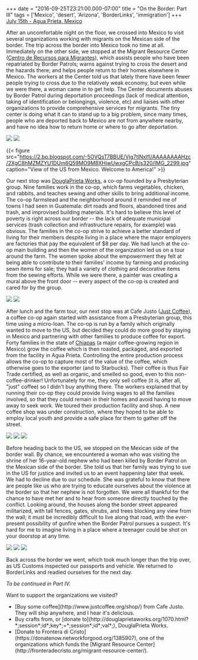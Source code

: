 +++
date = "2016-09-25T23:21:00.000-07:00"
title = "On the Border: Part III"
tags = ['Mexico', 'desert', 'Arizona', 'BorderLinks', 'immigration']
+++
<u>July 15th - Agua Prieta, Mexico</u>

After an uncomfortable night on the floor, we crossed into Mexico to visit several organizations working with migrants on the Mexican side of the border.  The trip across the border into Mexico took no time at all.  Immediately on the other side, we stopped at the Migrant Resource Center ([Centro de Recursos para Migrantes](https://www.facebook.com/Centro-de-Recursos-para-Migrantes-279004262136307/)), which assists people who have been repatriated by Border Patrols; warns against trying to cross the desert and the hazards there; and helps people return to their homes elsewhere in Mexico.  The workers at the Center told us that lately there have been fewer people trying to cross due to the relatively weak economy, but even while we were there, a woman came in to get help.  The Center documents abuses by Border Patrol during deportation proceedings (lack of medical attention, taking of identification or belongings, violence, etc) and liaises with other organizations to provide comprehensive services for migrants.  The tiny center is doing what it can to stand up to a big problem, since many times, people who are deported back to Mexico are not from anywhere nearby, and have no idea how to return home or where to go after deportation.

<img src="https://1.bp.blogspot.com/-FVfgxE9QeYw/Vjg7rzjwJ1I/AAAAAAAAHzE/AWW7pZDfW10hs9giqbr6M1HJfWgPrD8tQCPcB/s1600/IMG_2292.JPG"/>

<img src="https://3.bp.blogspot.com/-tETyBETxuhk/Vjg7tALgEdI/AAAAAAAAHzU/Z9W_1eFCgrkQ1Ik394lRCQZko8s8ZWY9QCPcB/s1600/IMG_2296.jpg"/>

{{< figure src="https://2.bp.blogspot.com/-5OVQsT7BBUE/Vjg7tlNxlfI/AAAAAAAAHzc/2XgC8hMZMZYU1DUm6Q59MO9M8XHjwUwxgCPcB/s320/IMG_2299.jpg" caption="View of the US from Mexico.  Welcome to America!" >}}

 Our next stop was [DouglaPrieta Works](http://douglaprietaworks.org/), a co-op founded by a Presbyterian group.  Nine families work in the co-op, which farms vegetables, chicken, and rabbits, and teaches sewing and other skills to bring additional income.  The co-op farmstead and the neighborhood around it reminded me of towns I had seen in Guatemala: dirt roads and floors, abandoned tires and trash, and improvised building materials.  It's hard to believe this level of poverty is right across our border -- the lack of adequate municipal services (trash collection and infrastructure repairs, for example) was obvious.  The families in the co-op strive to achieve a better standard of living for their members despite living in a place where the major employers are factories that pay the equivalent of $8 per day.  We had lunch at the co-op main building and then the women of the organization led us on a tour around the farm.  The women spoke about the empowerment they felt at being able to contribute to their families' income by farming and producing sewn items for sale; they had a variety of clothing and decorative items from the sewing efforts.  While we were there, a painter was creating a mural above the front door -- every aspect of the co-op is created and cared for by the group.

<img src="https://1.bp.blogspot.com/-TCrKfG7_Yr0/Vjg7uFX6qCI/AAAAAAAAHzk/nIzQlvMdh0M1zbH-aB_H9Aqg85TcTcZggCPcB/s1600/IMG_2307.jpg"/>

<img src="https://2.bp.blogspot.com/-lJtLRs-gZvw/Vjg7uy1PqLI/AAAAAAAAHzs/xGF-MOeC7j0o46U9lvWMHSWUqkVbtbDbQCPcB/s1600/IMG_2308.jpg"/>

After lunch and the farm tour, our next stop was at Cafe Justo ([Just Coffee](http://www.justcoffee.org/)), a coffee co-op again started with assistance from a Presbyterian group, this time using a micro-loan.  The co-op is run by a family which originally wanted to move to the US, but decided they could do more good by staying in Mexico and partnering with other families to produce coffee for export.  Forty families in the state of [Chiapas](https://en.wikipedia.org/wiki/Chiapas#Agriculture.2C_livestock.2C_forestry_and_fishing) (a major coffee-growing region in Mexico) grow the coffee which is then roasted, packaged, and exported from the facility in Agua Prieta.  Controlling the entire production process allows the co-op to capture most of the value of the coffee, which otherwise goes to the exporter (and to Starbucks).  Their coffee is thus Fair Trade certified, as well as organic, and smelled so good, even to this non-coffee-drinker!  Unfortunately for me, they only sell coffee (it is, after all, "just" coffee) so I didn't buy anything there.  The workers explained that by running their co-op they could provide living wages to all the families involved, so that they could remain in their homes and avoid having to move away to seek work.  We toured their production facility and shop.  A new coffee shop was under construction, where they hoped to be able to employ local youth and provide a safe place for them to gather off the street.

<img src="https://1.bp.blogspot.com/-csaaXsTc33c/Vjg7wBVsHqI/AAAAAAAAH0E/uN2HkDtZP4Ujt6x0F_i0JkiAvEl9Lx0BQCPcB/s1600/IMG_2315.jpg"/>

<img src="https://4.bp.blogspot.com/-CSC9JCLthB8/Vjg7vHykCAI/AAAAAAAAHz0/x7KyNShlgtQxUr8YaJC_xJyezsPeFDGhwCPcB/s1600/IMG_2310.jpg"/>

<img src="https://4.bp.blogspot.com/-uUR_IWCEmSg/Vjg7victg1I/AAAAAAAAHz8/n7Lpz6vNJ44LayyoVQQWlQdNTBbUu4xvgCPcB/s1600/IMG_2312.jpg"/>

Before heading back to the US, we stopped on the Mexican side of the border wall.  By chance, we encountered a woman who was visiting the shrine of her 16-year-old nephew who had been killed by Border Patrol on the Mexican side of the border.  She told us that her family was trying to sue in the US for justice and invited us to an event happening later that week.  We had to decline due to our schedule.  She was grateful to know that there are people like us who are trying to educate ourselves about the violence at the border so that her nephew is not forgotten.  We were all thankful for the chance to have met her and to hear from someone directly touched by the conflict.  Looking around, the houses along the border street appeared militarized, with tall fences, gates, shrubs, and trees blocking any view from the wall; it must be incredibly difficult to live along that road, with the ever-present possibility of gunfire when the Border Patrol pursues a suspect.  It's hard for me to imagine living in a place where a teenager could be shot on your doorstop at any time.

<img src="https://1.bp.blogspot.com/-xn4Bd83UxtQ/Vjg7xVXn9lI/AAAAAAAAH0Q/Hk-XT6FpxSgYwFCiRfdMxIFh3lT-6WsIACPcB/s1600/IMG_2325.jpg"/>

<img src="https://4.bp.blogspot.com/-xRi3uPYBOZ0/Vjg7x6yV67I/AAAAAAAAH0c/fRqDyrqXK2gn0CDeCDUyT6C3HjBusJ2BgCPcB/s1600/IMG_2326.jpg"/>

<img src="https://1.bp.blogspot.com/-Pl0DUij27aU/Vjg7zHP0ZkI/AAAAAAAAH0s/0JbYBlEI1c0FcfJyN6GoQGt7jIPtvJteQCPcB/s1600/IMG_2333.jpg"/>

Back across the border we went, which took much longer than the trip over, as US Customs inspected our passports and vehicle.  We returned to BorderLinks and readied ourselves for the next day.

*To be continued in Part IV.*

Want to support the organizations we visited?

<ul style="text-align: left;"><li>[Buy some coffee](http://www.justcoffee.org/shop/) from Cafe Justo.  They will ship anywhere, and I hear it's delicious.</li><li>Buy crafts from, or [donate to](http://douglaprietaworks.org/1070.html?*;session*;id*;key*;=*;session*;id*;val*;), DouglaPrieta Works.</li><li>[Donate to Frontera di Cristo](https://donatenow.networkforgood.org/1385907), one of the organizations which funds the [Migrant Resource Center](http://fronteradecristo.org/migrant-resource-center/).</li></ul>
